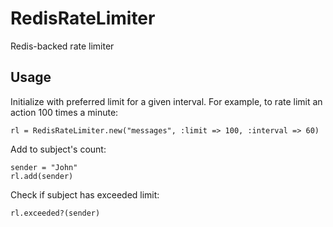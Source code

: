 RedisRateLimiter
==================

Redis-backed rate limiter

Usage
-----

Initialize with preferred limit for a given interval. For example, to rate limit an action 100 times a minute:

    rl = RedisRateLimiter.new("messages", :limit => 100, :interval => 60)

Add to subject's count:

    sender = "John"
    rl.add(sender)

Check if subject has exceeded limit:

    rl.exceeded?(sender)
